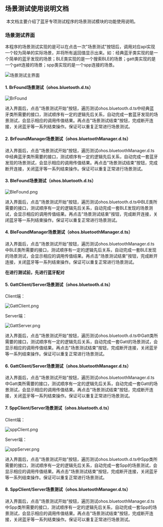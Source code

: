 ## 场景测试使用说明文档

​      本文档主要介绍了蓝牙专项测试程序的场景测试模块的功能使用说明。



### 场景测试界面

​       本程序的场景测试实现的是可以在点击一次"场景测试"按钮后，调用对应api实现一个较为简单的实际场景，并将所有返回值显示出来。如：经典蓝牙类实现的是一个简单的蓝牙发现的场景；BLE类实现的是一个搜索BLE的场景；gatt类实现的是一个gatt连接的场景；spp类实现的是一个spp连接的场景。

![场景测试主界面](场景测试主界面.png)



#### 1. BrFound场景测试（ohos.bluetooth.d.ts）

![BrFound](BrFound.png)

​        进入界面后，点击"场景测试开始"按钮，遍历测试ohos.bluetooth.d.ts中经典蓝牙类所需要的接口，测试顺序有一定的逻辑先后关系，自动完成一套蓝牙发现的场景测试，会显示相应的调用传值结果。再点击"场景测试结束"按钮，完成断开连接，关闭蓝牙等一系列结束操作。保证可以重复正常进行场景测试。



#### 2. BrFoundManager场景测试（ohos.bluetoothManager.d.ts）

​        进入界面后，点击"场景测试开始"按钮，遍历测试ohos.bluetoothManager.d.ts中经典蓝牙类所需要的接口，测试顺序有一定的逻辑先后关系，自动完成一套蓝牙发现的场景测试，会显示相应的调用传值结果。再点击"场景测试结束"按钮，完成断开连接，关闭蓝牙等一系列结束操作。保证可以重复正常进行场景测试。



#### 3. BleFound场景测试（ohos.bluetooth.d.ts）

![BleFound.png](BleFound.png)

​        进入界面后，点击"场景测试开始"按钮，遍历测试ohos.bluetooth.d.ts中BLE类所需要的接口，测试顺序有一定的逻辑先后关系，自动完成一套BLE发现的场景测试，会显示相应的调用传值结果。再点击"场景测试结束"按钮，完成断开连接，关闭蓝牙等一系列结束操作。保证可以重复正常进行场景测试。



#### 4. BleFoundManager场景测试（ohos.bluetoothManager.d.ts）

​        进入界面后，点击"场景测试开始"按钮，遍历测试ohos.bluetoothManager.d.ts中BLE类所需要的接口，测试顺序有一定的逻辑先后关系，自动完成一套BLE发现的场景测试，会显示相应的调用传值结果。再点击"场景测试结束"按钮，完成断开连接，关闭蓝牙等一系列结束操作。保证可以重复正常进行场景测试。



**在进行测试前，先进行蓝牙配对**

#### 5. GattClient/Server场景测试（ohos.bluetooth.d.ts）

Client端：

![GattClient.png](GattClient.png)



Server端：

![GattServer.png](GattServer.png)

​        进入界面后，点击"场景测试开始"按钮，遍历测试ohos.bluetooth.d.ts中Gatt类所需要的接口，测试顺序有一定的逻辑先后关系，自动完成一套Gatt的场景测试，会显示相应的调用传值结果。再点击"场景测试结束"按钮，完成断开连接，关闭蓝牙等一系列结束操作。保证可以重复正常进行场景测试。



#### 6. GattClient/Server场景测试（ohos.bluetoothManager.d.ts）

​        进入界面后，点击"场景测试开始"按钮，遍历测试ohos.bluetoothManager.d.ts中Gatt类所需要的接口，测试顺序有一定的逻辑先后关系，自动完成一套Gatt的场景测试，会显示相应的调用传值结果。再点击"场景测试结束"按钮，完成断开连接，关闭蓝牙等一系列结束操作。保证可以重复正常进行场景测试。



####  7. SppClient/Server场景测试（ohos.bluetooth.d.ts）

Client端：

![sppClient.png](sppClient.png)

Server端：

![sppServer.png](sppServer.png)

​        进入界面后，点击"场景测试开始"按钮，遍历测试ohos.bluetooth.d.ts中Spp类所需要的接口，测试顺序有一定的逻辑先后关系，自动完成一套Spp的场景测试，会显示相应的调用传值结果。再点击"场景测试结束"按钮，完成断开连接，关闭蓝牙等一系列结束操作。保证可以重复正常进行场景测试。



#### 8. SppClient/Server场景测试（ohos.bluetoothManager.d.ts）

​        进入界面后，点击"场景测试开始"按钮，遍历测试ohos.bluetoothManager.d.ts中Spp类所需要的接口，测试顺序有一定的逻辑先后关系，自动完成一套Spp的场景测试，会显示相应的调用传值结果。再点击"场景测试结束"按钮，完成断开连接，关闭蓝牙等一系列结束操作。保证可以重复正常进行场景测试。
